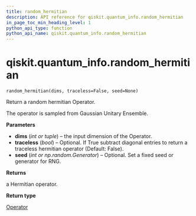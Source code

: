 ```yaml
---
title: random_hermitian
description: API reference for qiskit.quantum_info.random_hermitian
in_page_toc_min_heading_level: 1
python_api_type: function
python_api_name: qiskit.quantum_info.random_hermitian
---
```


<span id="qiskit-quantum-info-random-hermitian" />

# qiskit.quantum\_info.random\_hermitian

<span id="qiskit.quantum_info.random_hermitian" />

`random_hermitian(dims, traceless=False, seed=None)`

Return a random hermitian Operator.

The operator is sampled from Gaussian Unitary Ensemble.

**Parameters**

*   **dims** (*int or tuple*) – the input dimension of the Operator.
*   **traceless** (*bool*) – Optional. If True subtract diagonal entries to return a traceless hermitian operator (Default: False).
*   **seed** (*int or np.random.Generator*) – Optional. Set a fixed seed or generator for RNG.

**Returns**

a Hermitian operator.

**Return type**

[Operator](qiskit.quantum_info.Operator "qiskit.quantum_info.Operator")

